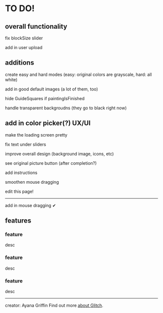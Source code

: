 TO DO!
=================

overall functionality 
---------------
fix blockSize slider

add in user upload

additions
-----------

create easy and hard modes (easy: original colors are grayscale, hard: all white)

add in good default images (a lot of them, too)

hide GuideSquares if paintingIsFinished

handle transparent backgroudns (they go to black right now)

add in color picker(?)
UX/UI
----------
make the loading screen pretty

fix text under sliders

improve overall design (background image, icons, etc)

see original picture button (after completion?)

add instructions

smoothen mouse dragging

edit this page!

-------------------------
add in mouse dragging ✔



features
-----------


### feature 
desc

### feature 
desc

### feature 
desc






-------------------


creator: Ayana Griffin
Find out more [about Glitch](https://glitch.com/about).